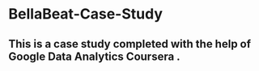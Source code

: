 # BellaBeat-Case-Study

## This is a case study completed with the help of Google Data Analytics Coursera .
